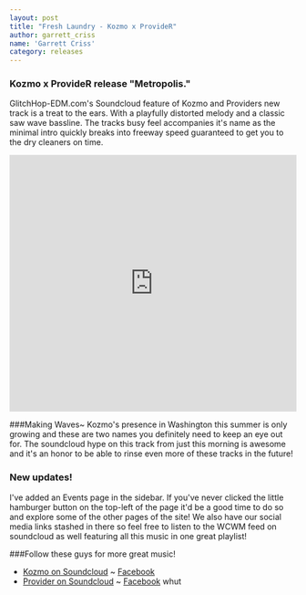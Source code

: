 ```yaml
---
layout: post
title: "Fresh Laundry - Kozmo x ProvideR"
author: garrett_criss
name: 'Garrett Criss'
category: releases
---
```


### Kozmo x ProvideR release "Metropolis."
GlitchHop-EDM.com's Soundcloud feature of Kozmo and Providers new track is a treat to the ears. With a playfully distorted melody and a classic saw wave bassline. The tracks busy feel accompanies it's name as the minimal intro quickly breaks into freeway speed guaranteed to get you to the dry cleaners on time.
<iframe width="100%" height="450" scrolling="no" frameborder="no" src="https://w.soundcloud.com/player/?url=https%3A//api.soundcloud.com/tracks/152959474&amp;auto_play=false&amp;hide_related=false&amp;show_comments=true&amp;show_user=true&amp;show_reposts=false&amp;visual=true"></iframe>

###Making Waves~
Kozmo's presence in Washington this summer is only growing and these are two names you definitely need to keep an eye out for. The soundcloud hype on this track from just this morning is awesome and it's an honor to be able to rinse even more of these tracks in the future!

### New updates!
I've added an Events page in the sidebar. If you've never clicked the little hamburger button on the top-left of the page it'd be a good time to do so and explore some of the other pages of the site! We also have our social media links stashed in there so feel free to listen to the WCWM feed on soundcloud as well featuring all this music in one great playlist!

###Follow these guys for more great music!
* [Kozmo on Soundcloud](https://soundcloud.com/kozmoradio) ~ [Facebook](www.facebook.com/KozmoRadio)
* [Provider on Soundcloud](https://soundcloud.com/providermusic) ~ [Facebook](https://www.facebook.com/provider.duckncovermusic)
whut
